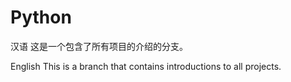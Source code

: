 # Python
汉语
这是一个包含了所有项目的介绍的分支。

English
This is a branch that contains introductions to all projects.
